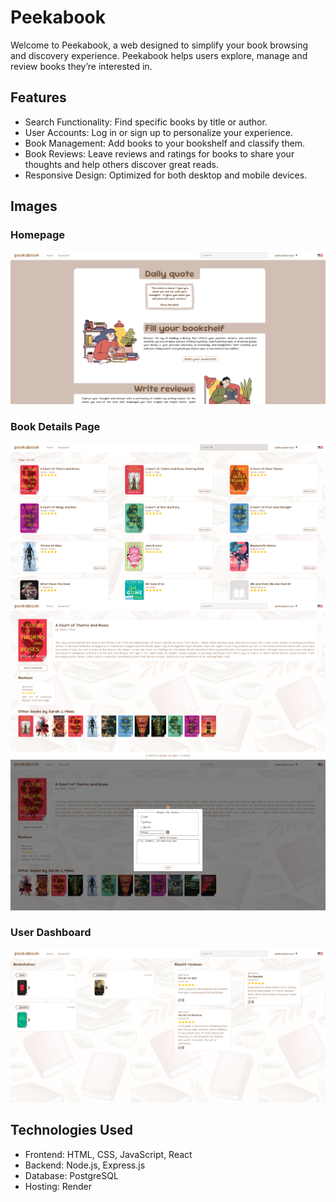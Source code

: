 # Peekabook
Welcome to Peekabook, a web designed to simplify your book browsing and discovery experience. Peekabook helps users explore, manage and review books they’re interested in.
## Features
- Search Functionality: Find specific books by title or author.
- User Accounts: Log in or sign up to personalize your experience.
- Book Management: Add books to your bookshelf and classify them.
- Book Reviews: Leave reviews and ratings for books to share your thoughts and help others discover great reads.
- Responsive Design: Optimized for both desktop and mobile devices.
## Images
### Homepage
![homepage](screenshots/homepage.png)
### Book Details Page
![homepage](screenshots/search.png)
![homepage](screenshots/book.png)
![homepage](screenshots/book_add.png)
### User Dashboard
![homepage](screenshots/user_dashboard.png)
## Technologies Used
- Frontend: HTML, CSS, JavaScript, React
- Backend: Node.js, Express.js
- Database: PostgreSQL
- Hosting: Render

